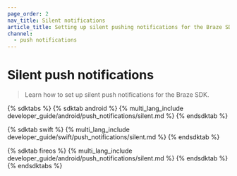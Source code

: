 ```yaml
---
page_order: 2
nav_title: Silent notifications
article_title: Setting up silent pushing notifications for the Braze SDK
channel:
  - push notifications
---
```


# Silent push notifications

> Learn how to set up silent push notifications for the Braze SDK.

{% sdktabs %}
{% sdktab android %}
{% multi_lang_include developer_guide/android/push_notifications/silent.md %}
{% endsdktab %}

{% sdktab swift %}
{% multi_lang_include developer_guide/swift/push_notifications/silent.md %}
{% endsdktab %}

{% sdktab fireos %}
{% multi_lang_include developer_guide/android/push_notifications/silent.md %}
{% endsdktab %}
{% endsdktabs %}
